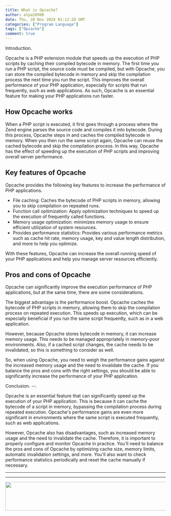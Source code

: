 ```yaml
---
title: What is Opcache?
author: alpa28980
date: Thu, 28 Nov 2024 01:12:28 GMT
categories: ["Program Language"]
tags: ["Opcache"]
comment: true
---
```


Introduction.


Opcache is a PHP extension module that speeds up the execution of PHP scripts by caching their compiled bytecode in memory. The first time you run a PHP script, the source code must be compiled, but with Opcache, you can store the compiled bytecode in memory and skip the compilation process the next time you run the script. This improves the overall performance of your PHP application, especially for scripts that run frequently, such as web applications. As such, Opcache is an essential feature for making your PHP applications run faster.

How Opcache works
--------------

When a PHP script is executed, it first goes through a process where the Zend engine parses the source code and compiles it into bytecode. During this process, Opcache steps in and caches the compiled bytecode in memory. When you then run the same script again, Opcache can reuse the cached bytecode and skip the compilation process. In this way, Opcache has the effect of speeding up the execution of PHP scripts and improving overall server performance.

Key features of Opcache
--------------

Opcache provides the following key features to increase the performance of PHP applications.

* File caching: Caches the bytecode of PHP scripts in memory, allowing you to skip compilation on repeated runs.
* Function call optimization: Apply optimization techniques to speed up the execution of frequently called functions.
* Memory usage optimization: minimizes memory usage to ensure efficient utilization of system resources.
* Provides performance statistics: Provides various performance metrics such as cache hit rate, memory usage, key and value length distribution, and more to help you optimize.

With these features, Opcache can increase the overall running speed of your PHP applications and help you manage server resources efficiently.

Pros and cons of Opcache
------------

Opcache can significantly improve the execution performance of PHP applications, but at the same time, there are some considerations.

The biggest advantage is the performance boost. Opcache caches the bytecode of PHP scripts in memory, allowing them to skip the compilation process on repeated execution. This speeds up execution, which can be especially beneficial if you run the same script frequently, such as in a web application.

However, because Opcache stores bytecode in memory, it can increase memory usage. This needs to be managed appropriately in memory-poor environments. Also, if a cached script changes, the cache needs to be invalidated, so this is something to consider as well.

So, when using Opcache, you need to weigh the performance gains against the increased memory usage and the need to invalidate the cache. If you balance the pros and cons with the right settings, you should be able to significantly increase the performance of your PHP application.

Conclusion.
--.

Opcache is an essential feature that can significantly speed up the execution of your PHP application. This is because it can cache the bytecode of a script in memory, bypassing the compilation process during repeated execution. Opcache's performance gains are even more significant in environments where the same script is executed frequently, such as web applications.

However, Opcache also has disadvantages, such as increased memory usage and the need to invalidate the cache. Therefore, it is important to properly configure and monitor Opcache in practice. You'll need to balance the pros and cons of Opcache by optimizing cache size, memory limits, automatic invalidation settings, and more. You'll also want to check performance statistics periodically and reset the cache manually if necessary.

---
---

<a href='https://s.click.aliexpress.com/e/_onuzOWd?bz=725*90' target='_parent'><img width='725' height='90' src='https://ae01.alicdn.com/kf/S8feb695d06904bd381ff69e15e0765bar.jpg' /></a>

